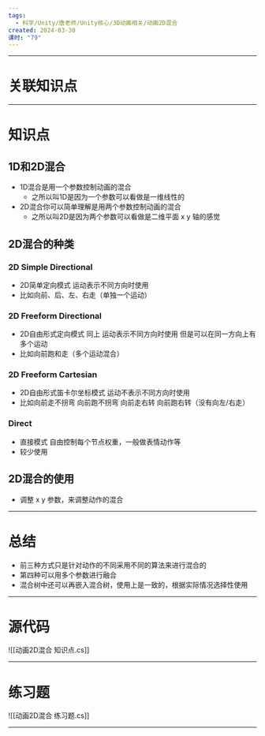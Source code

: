 ```yaml
---
tags:
  - 科学/Unity/唐老师/Unity核心/3D动画相关/动画2D混合
created: 2024-03-30
课时: "79"
---
```


---
# 关联知识点



---
# 知识点

## 1D和2D混合

- 1D混合是用一个参数控制动画的混合
	- 之所以叫1D是因为一个参数可以看做是一维线性的
- 2D混合你可以简单理解是用两个参数控制动画的混合
	- 之所以叫2D是因为两个参数可以看做是二维平面 x y 轴的感觉
## 2D混合的种类

### 2D Simple Directional

- 2D简单定向模式  运动表示不同方向时使用
- 比如向前、后、左、右走（单独一个运动）
### 2D Freeform Directional

- 2D自由形式定向模式   同上 运动表示不同方向时使用 但是可以在同一方向上有多个运动 
- 比如向前跑和走（多个运动混合）
### 2D Freeform Cartesian     

- 2D自由形式笛卡尔坐标模式  运动不表示不同方向时使用 
- 比如向前走不拐弯 向前跑不拐弯 向前走右转 向前跑右转（没有向左/右走）
### Direct                    

- 直接模式   自由控制每个节点权重，一般做表情动作等
- 较少使用
## 2D混合的使用

- 调整 x y 参数，来调整动作的混合

---
# 总结

- 前三种方式只是针对动作的不同采用不同的算法来进行混合的
- 第四种可以用多个参数进行融合
- 混合树中还可以再嵌入混合树，使用上是一致的，根据实际情况选择性使用

---
# 源代码

![[动画2D混合 知识点.cs]]

---
# 练习题

![[动画2D混合 练习题.cs]]

---

